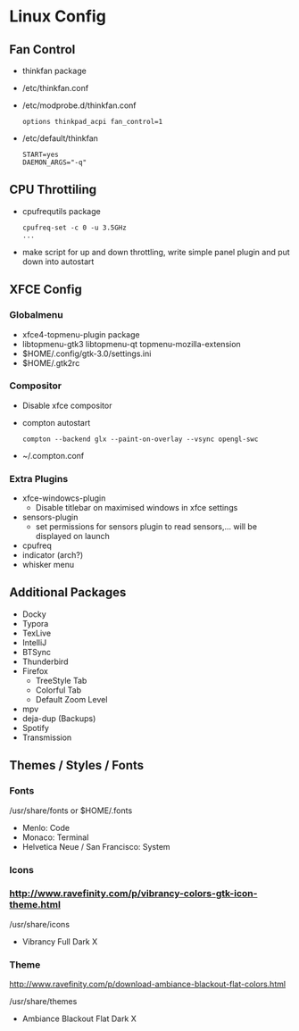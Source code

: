 # Linux Config

## Fan Control

- thinkfan package

- /etc/thinkfan.conf

- /etc/modprobe.d/thinkfan.conf

  ```
  options thinkpad_acpi fan_control=1
  ```

- /etc/default/thinkfan

  ```
  START=yes
  DAEMON_ARGS="-q"
  ```

## CPU Throttiling

- cpufrequtils package 

  ```
  cpufreq-set -c 0 -u 3.5GHz
  ...
  ```

- make script for up and down throttling, write simple panel plugin and put down into autostart

## XFCE Config

### Globalmenu

- xfce4-topmenu-plugin package
- libtopmenu-gtk3 libtopmenu-qt topmenu-mozilla-extension
- $HOME/.config/gtk-3.0/settings.ini
- $HOME/.gtk2rc

### Compositor

- Disable xfce compositor

- compton autostart

  ```
  compton --backend glx --paint-on-overlay --vsync opengl-swc
  ```

- ~/.compton.conf

### Extra Plugins

- xfce-windowcs-plugin
  - Disable titlebar on maximised windows in xfce settings
- sensors-plugin
  - set permissions for sensors plugin to read sensors,... will be displayed on launch
- cpufreq
- indicator (arch?)
- whisker menu

## Additional Packages

- Docky
- Typora
- TexLive
- IntelliJ
- BTSync
- Thunderbird
- Firefox
  - TreeStyle Tab
  - Colorful Tab
  - Default Zoom Level
- mpv
- deja-dup (Backups)
- Spotify
- Transmission

## Themes / Styles / Fonts

### Fonts

/usr/share/fonts or $HOME/.fonts

- Menlo: Code
- Monaco: Terminal
- Helvetica Neue / San Francisco: System

### Icons

### http://www.ravefinity.com/p/vibrancy-colors-gtk-icon-theme.html

/usr/share/icons

- Vibrancy Full Dark X

### Theme

http://www.ravefinity.com/p/download-ambiance-blackout-flat-colors.html

/usr/share/themes

- Ambiance Blackout Flat Dark X



